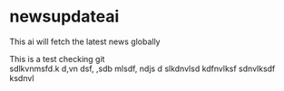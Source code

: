 # newsupdateai
This ai will fetch the latest news globally

This is a test
checking git    
sdlkvnmsfd.k
d,vn dsf,
,sdb mlsdf,
ndjs d
slkdnvlsd
kdfnvlksf
sdnvlksdf
ksdnvl